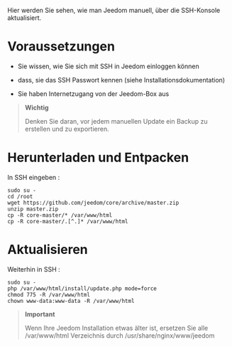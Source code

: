 Hier werden Sie sehen, wie man Jeedom manuell, über die
SSH-Konsole aktualisiert.

Voraussetzungen 
=========

-   Sie wissen, wie Sie sich mit SSH in Jeedom einloggen können 

-   dass, sie das SSH Passwort kennen (siehe Installationsdokumentation)

-   Sie haben Internetzugang von der Jeedom-Box aus

> **Wichtig**
>
> Denken Sie daran, vor jedem manuellen Update ein Backup zu
> erstellen und zu exportieren.

Herunterladen und Entpacken
===============================

In SSH eingeben :

    sudo su -
    cd /root
    wget https://github.com/jeedom/core/archive/master.zip
    unzip master.zip
    cp -R core-master/* /var/www/html
    cp -R core-master/.[^.]* /var/www/html

Aktualisieren 
===========

Weiterhin in SSH :

    sudo su -
    php /var/www/html/install/update.php mode=force
    chmod 775 -R /var/www/html
    chown www-data:www-data -R /var/www/html

> **Important**
>
> Wenn Ihre Jeedom Installation etwas älter ist, ersetzen Sie alle
> /var/www/html Verzeichnis durch /usr/share/nginx/www/jeedom
